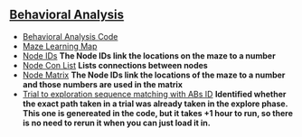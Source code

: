  ## [Behavioral Analysis](https://github.com/spatialneuroscience/MLINDIV/blob/main/Behavioral/README.md)
 * [Behavioral Analysis Code](https://github.com/spatialneuroscience/MLINDIV/blob/main/Behavioral/behavior_analysis.Rmd) 
 * [Maze Learning Map](https://github.com/spatialneuroscience/MLINDIV/blob/main/Behavioral/maze_learning_map2.png)
 * [Node IDs](https://github.com/spatialneuroscience/MLINDIV/blob/main/Behavioral/node_IDs.csv) 
 **The Node IDs link the locations on the maze to a number**
 * [Node Con List](https://github.com/spatialneuroscience/MLINDIV/blob/main/Behavioral/node_con_list.csv)
 **Lists connections between nodes**
 * [Node Matrix](https://github.com/spatialneuroscience/MLINDIV/blob/main/Behavioral/node_matrix.csv) 
 **The Node IDs link the locations of the maze to a number and those numbers are used in the matrix**
 * [Trial to exploration sequence matching with ABs ID](https://github.com/spatialneuroscience/MLINDIV/blob/main/Behavioral/trial_to_exploration_sequence_matching_with_ABsID.csv) 
 **Identified whether the exact path taken in a trial was already taken in the explore phase. This one is genereated in the code, but it takes +1 hour to run, so there is no need to rerun it when you can just load it in.**
